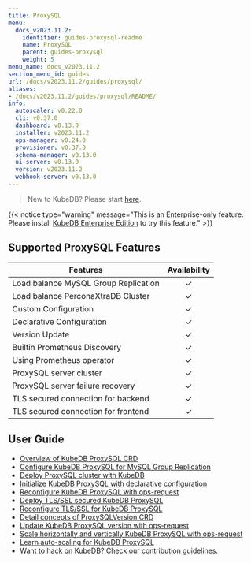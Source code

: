 ```yaml
---
title: ProxySQL
menu:
  docs_v2023.11.2:
    identifier: guides-proxysql-readme
    name: ProxySQL
    parent: guides-proxysql
    weight: 5
menu_name: docs_v2023.11.2
section_menu_id: guides
url: /docs/v2023.11.2/guides/proxysql/
aliases:
- /docs/v2023.11.2/guides/proxysql/README/
info:
  autoscaler: v0.22.0
  cli: v0.37.0
  dashboard: v0.13.0
  installer: v2023.11.2
  ops-manager: v0.24.0
  provisioner: v0.37.0
  schema-manager: v0.13.0
  ui-server: v0.13.0
  version: v2023.11.2
  webhook-server: v0.13.0
---
```


> New to KubeDB? Please start [here](/docs/v2023.11.2/README).

{{< notice type="warning" message="This is an Enterprise-only feature. Please install [KubeDB Enterprise Edition](/docs/v2023.11.2/setup/install/enterprise) to try this feature." >}}

## Supported ProxySQL Features

| Features                             | Availability |
| ------------------------------------ | :----------: |
| Load balance MySQL Group Replication |   &#10003;   |
| Load balance PerconaXtraDB Cluster   |   &#10003;   |
| Custom Configuration                 |   &#10003;   |
| Declarative Configuration            |   &#10003;   |
| Version Update                       |   &#10003;   |
| Builtin Prometheus Discovery         |   &#10003;   |
| Using Prometheus operator            |   &#10003;   |
| ProxySQL server cluster              |   &#10003;   |
| ProxySQL server failure recovery     |   &#10003;   |
| TLS secured connection for backend   |   &#10003;   |
| TLS secured connection for frontend  |   &#10003;   |

## User Guide

- [Overview of KubeDB ProxySQL CRD](/docs/v2023.11.2/guides/proxysql/concepts/proxysql/) 
- [Configure KubeDB ProxySQL for MySQL Group Replication](/docs/v2023.11.2/guides/proxysql/quickstart/mysqlgrp/)
- [Deploy ProxySQL cluster with KubeDB](/docs/v2023.11.2/guides/proxysql/clustering/proxysql-cluster/) 
- [Initialize KubeDB ProxySQL with declarative configuration](/docs/v2023.11.2/guides/proxysql/concepts/declarative-configuration/) 
- [Reconfigure KubeDB ProxySQL with ops-request](/docs/v2023.11.2/guides/proxysql/concepts/opsrequest/)
- [Deploy TLS/SSL secured KubeDB ProxySQL](/docs/v2023.11.2/guides/proxysql/tls/configure/)
- [Reconfigure TLS/SSL for KubeDB ProxySQL](/docs/v2023.11.2/guides/proxysql/reconfigure-tls/cluster/)
- [Detail concepts of ProxySQLVersion CRD](/docs/v2023.11.2/guides/proxysql/concepts/proxysql-version/)
- [Update KubeDB ProxySQL version with ops-request](/docs/v2023.11.2/guides/proxysql/update-version/cluster/)
- [Scale horizontally and vertically KubeDB ProxySQL with ops-request](/docs/v2023.11.2/guides/proxysql/scaling/horizontal-scaling/cluster/)
- [Learn auto-scaling for KubeDB ProxySQL](/docs/v2023.11.2/guides/proxysql/autoscaler/compute/cluster/)
- Want to hack on KubeDB? Check our [contribution guidelines](/docs/v2023.11.2/CONTRIBUTING).
